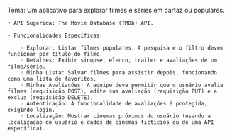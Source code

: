 Tema: Um aplicativo para explorar filmes e séries em cartaz ou populares.

    • API Sugerida: The Movie Database (TMDb) API.
    
    • Funcionalidades Específicas:
    
        ◦ Explorar: Listar filmes populares. A pesquisa e o filtro devem funcionar por título do filme.
        ◦ Detalhes: Exibir sinopse, elenco, trailer e avaliações de um filme/série.
        ◦ Minha Lista: Salvar filmes para assistir depois, funcionando como uma lista de favoritos.
        ◦ Minhas Avaliações: A equipe deve permitir que o usuário avalie filmes (requisição POST), edite sua avaliação (requisição PUT) e a exclua (requisição DELETE).
        ◦ Autenticação: A funcionalidade de avaliações é protegida, exigindo login.
        ◦ Localização: Mostrar cinemas próximos do usuário (usando a localização do usuário e dados de cinemas fictícios ou de uma API específica).
